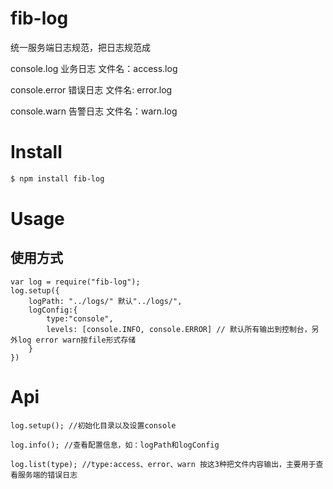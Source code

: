 # fib-log
统一服务端日志规范，把日志规范成 

console.log 业务日志  文件名：access.log

console.error 错误日志 文件名: error.log

console.warn 告警日志	  文件名：warn.log

# Install

```bash
$ npm install fib-log
```

# Usage

## 使用方式

```
var log = require("fib-log");
log.setup({
	logPath: "../logs/" 默认"../logs/",
	logConfig:{
		type:"console",
		levels: [console.INFO, console.ERROR] // 默认所有输出到控制台，另外log error warn按file形式存储
	}
})
```

# Api
```
log.setup(); //初始化目录以及设置console

log.info(); //查看配置信息，如：logPath和logConfig

log.list(type); //type:access、error、warn 按这3种把文件内容输出，主要用于查看服务端的错误日志
```

